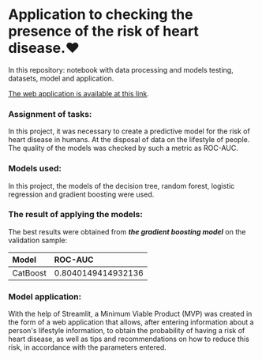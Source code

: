 # Application to checking the presence of the risk of heart disease.:heart:

In this repository: notebook with data processing and models testing, datasets, model and application.

[The web application is available at this link](https://germanbaev-app-for-check-heart-disease-app-6gjtog.streamlit.app/).

### **Assignment of tasks:**

In this project, it was necessary to create a predictive model for the risk of heart disease in humans.
At the disposal of data on the lifestyle of people.
The quality of the models was checked by such a metric as ROC-AUC.

### **Models used:**

In this project, the models of the decision tree, random forest, logistic regression and gradient boosting were used.

### **The result of applying the models:**

The best results were obtained from ***the gradient boosting model*** on the validation sample:

| Model | ROC-AUC |
| :- | :- |
| CatBoost | 0.8040149414932136 |s

### **Model application:**

With the help of Streamlit, a Minimum Viable Product (MVP) was created in the form of a web application that allows, after entering information about a person's lifestyle information, to obtain the probability of having a risk of heart disease, as well as tips and recommendations on how to reduce this risk, in accordance with the parameters entered.